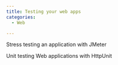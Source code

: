 ```yaml
---
title: Testing your web apps
categories:
  - Web

---
```

Stress testing an application with JMeter

Unit testing Web applications with HttpUnit